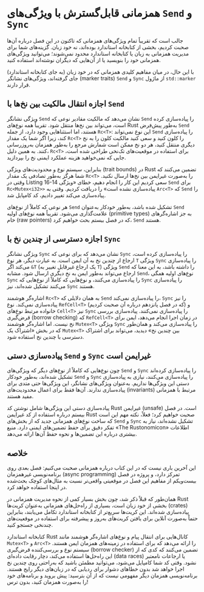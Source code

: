 # همزمانی قابل‌گسترش با ویژگی‌های `Send` و `Sync`

جالب است که تقریباً تمام ویژگی‌های همزمانی که تاکنون در این فصل درباره آن‌ها صحبت کردیم، بخشی از کتابخانه استاندارد بوده‌اند، نه خود زبان. گزینه‌های شما برای مدیریت همزمانی به زبان یا کتابخانه استاندارد محدود نمی‌شوند؛ می‌توانید ویژگی‌های همزمانی خود را بنویسید یا از آن‌هایی که دیگران نوشته‌اند استفاده کنید.

با این حال، در میان مفاهیم کلیدی همزمانی که در خود زبان (به جای کتابخانه استاندارد) جای گرفته‌اند، ویژگی‌های نشانگر (marker traits) `Send` و `Sync` از ماژول `std::marker` قرار دارند.

## اجازه انتقال مالکیت بین نخ‌ها با `Send`

ویژگی نشانگر `Send` نشان می‌دهد که مالکیت مقادیر نوعی که `Send` را پیاده‌سازی کرده است، می‌تواند بین نخ‌ها منتقل شود. تقریباً همه نوع‌های Rust به‌طور پیش‌فرض `Send` هستند، اما استثناهایی وجود دارد، از جمله `Rc<T>`: این نوع نمی‌تواند `Send` را پیاده‌سازی کند، زیرا اگر شما یک مقدار `Rc<T>` را کلون کنید و سعی کنید مالکیت کلون را به نخ دیگری منتقل کنید، هر دو نخ ممکن است شمارش مرجع را به‌طور همزمان به‌روزرسانی کنند. به همین دلیل، `Rc<T>` برای استفاده در موقعیت‌های تک‌نخی طراحی شده است، جایی که نمی‌خواهید هزینه عملکرد ایمنی نخ را بپردازید.

بنابراین، سیستم نوع و محدودیت‌های ویژگی (trait bounds) در Rust تضمین می‌کنند که شما هرگز به‌طور تصادفی یک مقدار `Rc<T>` را به‌صورت غیرایمن بین نخ‌ها ارسال نکنید. وقتی در Listing 16-14 سعی کردیم این کار را انجام دهیم، خطای «ویژگی `Send` برای `Rc<Mutex<i32>>` پیاده‌سازی نشده است» را دریافت کردیم. وقتی به `Arc<T>` که `Send` را پیاده‌سازی می‌کند تغییر دادیم، کد کامپایل شد.

هر نوعی که کاملاً از نوع‌های `Send` تشکیل شده باشد، به‌طور خودکار به‌عنوان `Send` علامت‌گذاری می‌شود. تقریباً همه نوع‌های اولیه (primitive types) به جز اشاره‌گرهای خام (raw pointers) که در فصل بیستم بحث خواهیم کرد، `Send` هستند.

## اجازه دسترسی از چندین نخ با `Sync`

ویژگی نشانگر `Sync` نشان می‌دهد که برای نوعی که `Sync` را پیاده‌سازی کرده است، ارجاع از چندین نخ به آن ایمن است. به عبارت دیگر، هر نوع `T` ویژگی `Sync` را پیاده‌سازی می‌کند اگر `&T` (یک ارجاع غیرقابل تغییر به `T`) ویژگی `Send` را داشته باشد، به این معنا که ارجاع می‌تواند به‌طور ایمن به نخ دیگری ارسال شود. مشابه `Send`، نوع‌های اولیه همگی `Sync` را پیاده‌سازی می‌کنند، و نوع‌هایی که کاملاً از نوع‌هایی که `Sync` را پیاده‌سازی می‌کنند تشکیل شده‌اند، نیز `Sync` هستند.

اشاره‌گر هوشمند `Rc<T>` به همان دلایلی که `Send` را پیاده‌سازی نمی‌کند، `Sync` را نیز پیاده‌سازی نمی‌کند. نوع `RefCell<T>` (که در فصل پانزدهم درباره آن صحبت کردیم) و خانواده مرتبط نوع‌های `Cell<T>` نیز `Sync` را پیاده‌سازی نمی‌کنند. پیاده‌سازی بررسی قرض‌گیری (borrow checking) که `RefCell<T>` در زمان اجرا انجام می‌دهد، ایمن برای نخ نیست. اما اشاره‌گر هوشمند `Mutex<T>` ویژگی `Sync` را پیاده‌سازی می‌کند و همان‌طور که در بخش «اشتراک یک `Mutex<T>` بین چندین نخ» دیدید، می‌تواند برای اشتراک دسترسی با چندین نخ استفاده شود.

## پیاده‌سازی دستی `Send` و `Sync` غیرایمن است

چون نوع‌هایی که کاملاً از نوع‌های دیگر که ویژگی‌های `Send` و `Sync` را پیاده‌سازی کرده‌اند تشکیل شده‌اند، به‌طور خودکار `Send` و `Sync` را پیاده‌سازی می‌کنند، نیازی به پیاده‌سازی دستی این ویژگی‌ها نداریم. به‌عنوان ویژگی‌های نشانگر، این ویژگی‌ها حتی متدی برای پیاده‌سازی ندارند. آن‌ها فقط برای اعمال محدودیت‌های (invariants) مرتبط با همزمانی مفید هستند.

پیاده‌سازی دستی این ویژگی‌ها شامل نوشتن کد Rust غیرایمن (unsafe) است. در فصل بیستم درباره استفاده از کد غیرایمن Rust صحبت خواهیم کرد؛ فعلاً، نکته مهم این است که ساخت نوع‌های همزمانی جدید که از بخش‌های `Send` و `Sync` تشکیل نشده‌اند، نیاز به تفکر دقیق برای حفظ تضمین‌های ایمنی دارد. منبع «The Rustonomicon» اطلاعات بیشتری درباره این تضمین‌ها و نحوه حفظ آن‌ها ارائه می‌دهد.

## خلاصه

این آخرین باری نیست که در این کتاب درباره همزمانی صحبت می‌کنیم: فصل بعدی روی برنامه‌نویسی غیرهمزمان (async programming) تمرکز دارد، و پروژه در فصل بیست‌ویکم از مفاهیم این فصل در موقعیتی واقعی‌تر نسبت به مثال‌های کوچک بحث‌شده در اینجا استفاده خواهد کرد.

همان‌طور که قبلاً ذکر شد، چون بخش بسیار کمی از نحوه مدیریت همزمانی در Rust بخشی از خود زبان است، بسیاری از راه‌حل‌های همزمانی به‌عنوان کریت‌ها (crates) پیاده‌سازی شده‌اند. این کریت‌ها سریع‌تر از کتابخانه استاندارد تکامل می‌یابند، بنابراین حتماً به‌صورت آنلاین برای یافتن کریت‌های به‌روز و پیشرفته برای استفاده در موقعیت‌های چندنخی جستجو کنید.

کتابخانه استاندارد Rust کانال‌هایی برای انتقال پیام و نوع‌های اشاره‌گر هوشمند مانند `Mutex<T>` و `Arc<T>` را ارائه می‌دهد که برای استفاده در زمینه‌های همزمان ایمن هستند. سیستم نوع و بررسی‌کننده قرض‌گیری (borrow checker) تضمین می‌کنند که کدی که از این راه‌حل‌ها استفاده می‌کند، دچار رقابت داده‌ای (data races) یا ارجاعات نامعتبر نشود. وقتی کد شما کامپایل می‌شود، می‌توانید مطمئن باشید که به‌راحتی روی چندین نخ اجرا خواهد شد بدون خطاهای دشوار برای ردیابی که در زبان‌های دیگر رایج هستند. برنامه‌نویسی همزمان دیگر مفهومی نیست که از آن بترسید: پیش بروید و برنامه‌های خود را به‌صورت همزمان کنید، بدون ترس!